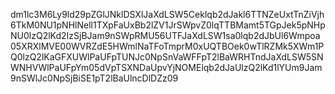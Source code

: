 dm1lc3M6Ly9ld29pZGlJNklDSXlJaXdLSW5Ceklqb2dJakl6TTNZeUxtTnZiVjh6TkM0NU1pNHlNell1TXpFaUxBb2lZV1JrSWpvZ0lqTTBMamt5TGpJek5pNHpNU0lzQ2lKd2IzSjBJam9nSWpRMU56UTFJaXdLSW1sa0lqb2dJbUl6Wmpoa05XRXlMVE00WVRZdE5HWmlNaTFoTmprM0xUQTBOek0wTlRZMk5XWm1PQ0lzQ2lKaGFXUWlPaUFpTUNJc0NpSnVaWFFpT2lBaWRHTndJaXdLSW5SNWNHVWlPaUFpYm05dVpTSXNDaUpvYjNOMElqb2dJaUlzQ2lKd1lYUm9Jam9nSWlJc0NpSjBiSE1pT2lBaUlncDlDZz09
